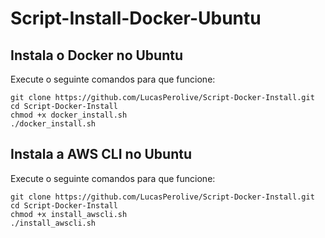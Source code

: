 # Script-Install-Docker-Ubuntu
## Instala o Docker no Ubuntu
Execute o seguinte comandos para que funcione:
```
git clone https://github.com/LucasPerolive/Script-Docker-Install.git
cd Script-Docker-Install
chmod +x docker_install.sh
./docker_install.sh
```

## Instala a AWS CLI no Ubuntu
Execute o seguinte comandos para que funcione:
```
git clone https://github.com/LucasPerolive/Script-Docker-Install.git
cd Script-Docker-Install
chmod +x install_awscli.sh
./install_awscli.sh
```
